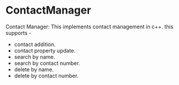 # ContactManager

Contact Manager:
    This implements contact management in c++.
    this supports -
    <ul>
    <li>contact addition.</li>
    <li>contact property update.  </li>
    <li>search by name.  </li>
    <li>search by contact number.</li>
    <li>delete by name.  </li>
    <li>delete by contact number.</li>
    </ul>
